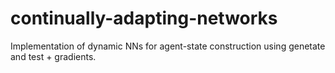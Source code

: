 # continually-adapting-networks
Implementation of dynamic NNs for agent-state construction using genetate and test + gradients. 
